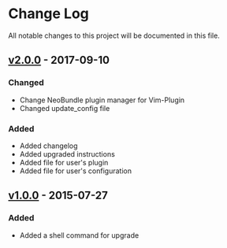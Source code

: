 # Change Log
All notable changes to this project will be documented in this file.

## [v2.0.0] - 2017-09-10
### Changed
- Change NeoBundle plugin manager for Vim-Plugin
- Changed update_config file
### Added
- Added changelog
- Added upgraded instructions
- Added file for user's plugin
- Added file for user's configuration

## [v1.0.0] - 2015-07-27
### Added
- Added a shell command for upgrade


[v2.0.0]: https://github.com/sohjiro/.vim/compare/v1.0.0...HEAD
[v1.0.0]: https://github.com/sohjiro/.vim/compare/b161cc984652916b93a04de0fabf93928fb1f285...v1.0.0
